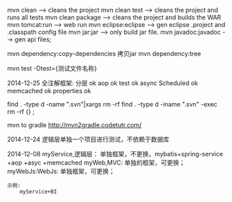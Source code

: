 mvn clean         		--> cleans the project
mvn clean test    		--> cleans the project and runs all tests
mvn clean package 		--> cleans the project and builds the WAR
mvn tomcat:run	 		--> web run
mvn eclipse:eclipse		--> gen eclipse .project and .classpath config file
mvn jar:jar				--> only build jar file.
mvn javadoc:javadoc     --> gen api files;

mvn dependency:copy-dependencies  拷贝jar
mvn dependency:tree

mvn test -Dtest={测试文件名称}

2014-12-25
    全注解框架:
        分层 ok
        aop ok
        test ok
        async Scheduled  ok
        memcached ok
        properties ok
        
  find . -type d -name ".svn"|xargs rm -rf 
  find . -type d -iname ".svn" -exec rm -rf {} \; 


  mvn to gradle
  http://mvn2gradle.codetutr.com/
        
        
2014-12-24
    逻辑层单独一个项目进行测试，不依赖于数据库
    
2014-12-08
    myService,逻辑层：
        单独框架，不更换，mybatis+spring-service
        +aop
        +asyc
        +memcached
    myWeb,MVC:
        单独的框架，可更换；
    myWebJs:WebJs:
        单独框架，可更换；
    
    示例:
        myService+BI
        

    